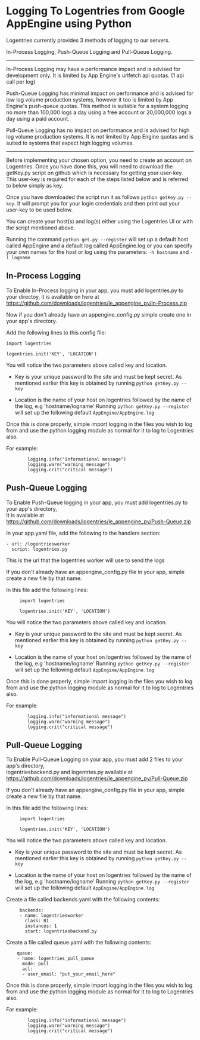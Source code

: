 Logging To Logentries from Google AppEngine using Python
========================================================

Logentries currently provides 3 methods of logging to our servers.

In-Process Logging, Push-Queue Logging and Pull-Queue Logging.

--------------------------------------------------------------

In-Process Logging may have a performance impact and is advised for development only. 
It is limited by App Engine's urlfetch api quotas. (1 api call per log)
 
Push-Queue Logging has minimal impact on performance and is advised for low log volume 
production systems, however it too is limited by App Engine's push-queue quotas. 
This method is suitable for a system logging no more than 100,000 logs a day using a 
free account or 20,000,000 logs a day using a paid account.

Pull-Queue Logging has no impact on performance and is advised for high log volume 
production systems. It is not limited by App Engine quotas and is suited to systems
that expect high logging volumes.

-----------------------------------------------------------------------------------

Before implementing your chosen option, you need to create an account on Logentries. Once you have done this,
you will need to download the getKey.py script on github which is necessary for getting your user-key.
This user-key is required for each of the steps listed below and is referred to below simply as key.

Once you have downloaded the script run it as follows `python getKey.py --key`.  It will prompt you for
your login credentials and then print out your user-key to be used below.

You can create your host(s) and log(s) either using the Logentries UI or with the script mentioned above.

Running the command `python get.py --register` will set up a default host called AppEngine and a default log
called AppEngine.log or you can specify your own names for the host or log using the parameters:
`-h hostname` and `-l logname`

In-Process Logging
------------------

To Enable In-Process logging in your app, you must add logentries.py to your directoy, it is available on here
at  
	https://github.com/downloads/logentries/le_appengine_py/In-Process.zip

Now if you don't already have an appengine_config.py simple create one in your app's directory.

Add the following lines to this config file:

	import logentries

	logentries.init('KEY', 'LOCATION')

You will notice the two parameters above called key and location.

  - Key is your unique password to the site and must be kept secret. As mentioned earlier this key is
  obtained by running `python getKey.py --key`
  
  - Location is the name of your host on logentries followed by the name of the log, e.g 'hostname/logname'
  Running `python getKey.py --register` will set up the following default   `AppEngine/AppEngine.log` 

Once this is done properly, simple import logging in the files you wish to log from and use the python 
logging module as normal for it to log to Logentries also.

For example:  

            logging.info("informational message")
            logging.warn("warning message")
            logging.crit("critical message")

Push-Queue Logging
------------------

To Enable Push-Queue logging in your app, you must add logentries.py to your app's directory,  
It is available at  
	https://github.com/downloads/logentries/le_appengine_py/Push-Queue.zip

In your app.yaml file, add the following to the handlers section:

	- url: /logentriesworker
  	  script: logentries.py

This is the url that the logentries worker will use to send the logs

If you don't already have an appengine_config.py file in your app, simple create a new file by that name.

In this file add the following lines:

         import logentries
         
         logentries.init('KEY', 'LOCATION')

You will notice the two parameters above called key and location.

  - Key is your unique password to the site and must be kept secret. As mentioned earlier this key is
  obtained by running `python getKey.py --key`
  
  - Location is the name of your host on logentries followed by the name of the log, e.g 'hostname/logname'
  Running `python getKey.py --register` will set up the following default   `AppEngine/AppEngine.log` 
  
Once this is done properly, simple import logging in the files you wish to log from and use the python 
logging module as normal for it to log to Logentries also.

For example:  

            logging.info("informational message")
            logging.warn("warning message")
            logging.crit("critical message")


Pull-Queue Logging
------------------

To Enable Pull-Queue Logging on your app, you must add 2 files to your app's directory,  
logentriesbackend.py and logentries.py available at  
	https://github.com/downloads/logentries/le_appengine_py/Pull-Queue.zip

If you don't already have an appengine_config.py file in your app, simple create a new file by that name.

In this file add the following lines:

         import logentries
         
         logentries.init('KEY', 'LOCATION')

You will notice the two parameters above called key and location.

  - Key is your unique password to the site and must be kept secret. As mentioned earlier this key is
  obtained by running `python getKey.py --key`
  
  - Location is the name of your host on logentries followed by the name of the log, e.g 'hostname/logname'
  Running `python getKey.py --register` will set up the following default   `AppEngine/AppEngine.log` 

Create a file called backends.yaml with the following contents:

         backends:
         - name: logentriesworker
           class: B1
           instances: 1
           start: logentriesbackend.py


Create a file called queue.yaml with the following contents:

        queue:
        - name: logentries_pull_queue
          mode: pull
          acl:
          - user_email: "put_your_email_here"
  

Once this is done properly, simple import logging in the files you wish to log from and use the python 
logging module as normal for it to log to Logentries also.

For example:  

            logging.info("informational message")
            logging.warn("warning message")
            logging.crit("critical message")
